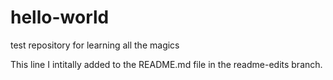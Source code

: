 # hello-world
test repository for learning all the magics 

This line I intitally added to the README.md file in the readme-edits branch.

